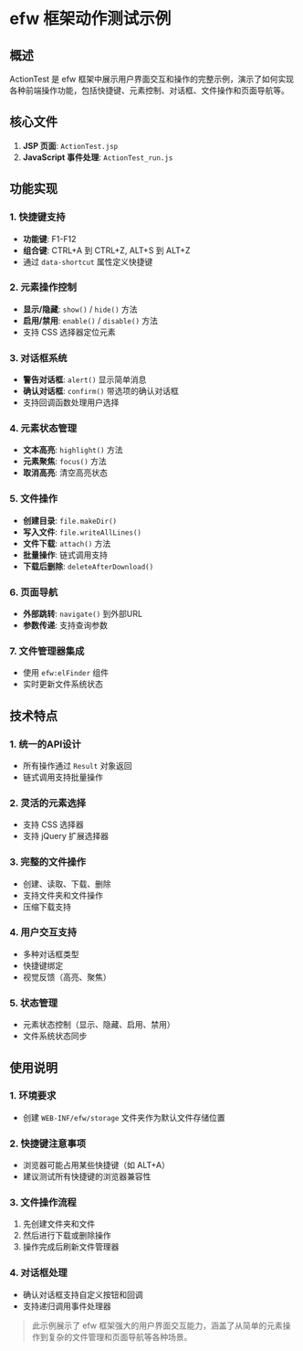 # efw 框架动作测试示例

## 概述

ActionTest 是 efw 框架中展示用户界面交互和操作的完整示例，演示了如何实现各种前端操作功能，包括快捷键、元素控制、对话框、文件操作和页面导航等。

## 核心文件

1. **JSP 页面**: `ActionTest.jsp`
2. **JavaScript 事件处理**: `ActionTest_run.js`

## 功能实现

### 1. 快捷键支持
- **功能键**: F1-F12
- **组合键**: CTRL+A 到 CTRL+Z, ALT+S 到 ALT+Z
- 通过 `data-shortcut` 属性定义快捷键

### 2. 元素操作控制
- **显示/隐藏**: `show()` / `hide()` 方法
- **启用/禁用**: `enable()` / `disable()` 方法
- 支持 CSS 选择器定位元素

### 3. 对话框系统
- **警告对话框**: `alert()` 显示简单消息
- **确认对话框**: `confirm()` 带选项的确认对话框
- 支持回调函数处理用户选择

### 4. 元素状态管理
- **文本高亮**: `highlight()` 方法
- **元素聚焦**: `focus()` 方法
- **取消高亮**: 清空高亮状态

### 5. 文件操作
- **创建目录**: `file.makeDir()`
- **写入文件**: `file.writeAllLines()`
- **文件下载**: `attach()` 方法
- **批量操作**: 链式调用支持
- **下载后删除**: `deleteAfterDownload()`

### 6. 页面导航
- **外部跳转**: `navigate()` 到外部URL
- **参数传递**: 支持查询参数

### 7. 文件管理器集成
- 使用 `efw:elFinder` 组件
- 实时更新文件系统状态

## 技术特点

### 1. 统一的API设计
- 所有操作通过 `Result` 对象返回
- 链式调用支持批量操作

### 2. 灵活的元素选择
- 支持 CSS 选择器
- 支持 jQuery 扩展选择器

### 3. 完整的文件操作
- 创建、读取、下载、删除
- 支持文件夹和文件操作
- 压缩下载支持

### 4. 用户交互支持
- 多种对话框类型
- 快捷键绑定
- 视觉反馈（高亮、聚焦）

### 5. 状态管理
- 元素状态控制（显示、隐藏、启用、禁用）
- 文件系统状态同步

## 使用说明

### 1. 环境要求
- 创建 `WEB-INF/efw/storage` 文件夹作为默认文件存储位置

### 2. 快捷键注意事项
- 浏览器可能占用某些快捷键（如 ALT+A）
- 建议测试所有快捷键的浏览器兼容性

### 3. 文件操作流程
1. 先创建文件夹和文件
2. 然后进行下载或删除操作
3. 操作完成后刷新文件管理器

### 4. 对话框处理
- 确认对话框支持自定义按钮和回调
- 支持递归调用事件处理器

> 此示例展示了 efw 框架强大的用户界面交互能力，涵盖了从简单的元素操作到复杂的文件管理和页面导航等各种场景。